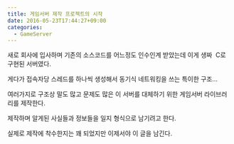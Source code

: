 ```yaml
---
title: 게임서버 제작 프로젝트의 시작
date: 2016-05-23T17:44:27+09:00
categories:
  - GameServer
---
```

새로 회사에 입사하며 기존의 소스코드를 어느정도 인수인계 받았는데 이게 생짜  C로 구현된 서버였다.

게다가 접속자당 스레드를 하나씩 생성해서 동기식 네트워킹을 쓰는 특이한 구조...

여러가지로 구조상 말도 많고 문제도 많은 이 서버를 대체하기 위한 게임서버 라이브러리를 제작한다.

제작하며 알게된 사실들과 정보들을 일지 형식으로 남기려고 한다.

실제로 제작에 착수한지는 꽤 되었지만 이제서야 이 글을 남긴다.
